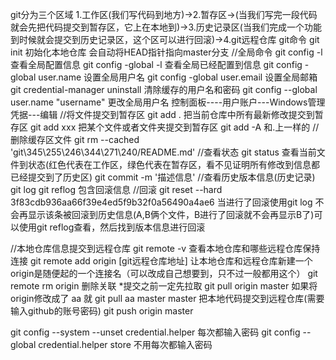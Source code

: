 git分为三个区域
1.工作区(我们写代码到地方)->2.暂存区->(当我们写完一段代码就会先把代码提交到暂存区，它上在本地到)->3.历史记录区(当我们完成一个功能到时候就会提交到历史记录区，这个区可以进行回滚)->4.git远程仓库
git命令
git init 初始化本地仓库 会自动将HEAD指针指向master分支
//全局命令
git config -l 查看全局配置信息
git config -global -l 查看全局已经配置到信息
git config -global user.name 设置全局用户名
git config -global user.email 设置全局邮箱
git credential-manager uninstall 清除缓存的用户名和密码
git config --global user.name "username" 更改全局用户名
控制面板----用户账户---Windows管理凭据---编辑
//将文件提交到暂存区
git add . 把当前仓库中所有最新修改提交到暂存区
git add xxx 把某个文件或者文件夹提交到暂存区
git add -A 和.上一样的
//删除缓存区文件
git rm --cached 'git\345\255\246\344\271\240/README.md' 
//查看状态
git status 查看当前文件到状态(红色代表在工作区，绿色代表在暂存区，看不见证明所有修改到信息都已经提交到了历史区)
git commit -m '描述信息'
//查看历史版本信息(历史记录)
git log 
git reflog 包含回滚信息
//回滚
git reset --hard 3f83cdb936aa66f39e4ed5f9b32f0a56490a4ae6 当进行了回滚使用git log 不会再显示该条被回滚到历史信息(A,B俩个文件，B进行了回滚就不会再显示B了)可以使用git reflog查看，然后找到版本信息进行回滚

//本地仓库信息提交到远程仓库
git remote -v  查看本地仓库和哪些远程仓库保持连接
git remote add origin [git远程仓库地址] 让本地仓库和远程仓库新建一个origin是随便起的一个连接名（可以改成自己想要到，只不过一般都用这个）
git remote rm origin 删除关联
*提交之前一定先拉取
git pull origin master  如果将origin修改成了 aa 就 git pull aa master master
把本地代码提交到远程仓库(需要输入github的账号密码)
git push origin master


git config --system --unset credential.helper 每次都输入密码
git config --global credential.helper store 不用每次都输入密码